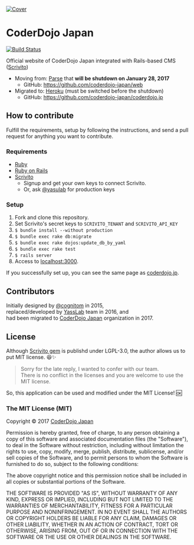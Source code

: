 [![Cover](https://raw.githubusercontent.com/coderdojo-japan/coderdojo.jp/master/public/cover.png)](https://coderdojo.jp/)

# CoderDojo Japan

[![Build Status](https://travis-ci.org/coderdojo-japan/coderdojo.jp.svg?branch=master)](https://travis-ci.org/coderdojo-japan/coderdojo.jp#)

Official website of CoderDojo Japan integrated with Rails-based CMS ([Scrivito](https://scrivito.com/))

- Moving from: [Parse](http://parse.com/) that __will be shutdown on January 28, 2017__
  - GitHub: https://github.com/coderdojo-japan/web
- Migrated to: [Heroku](http://heroku.com/) (must be switched before the shutdown)
  - GitHub: https://github.com/coderdojo-japan/coderdojo.jp

## How to contribute

Fulfill the requirements, setup by following the instructions, and send a pull request for anything you want to contribute.

### Requirements

- [Ruby](http://ruby-lang.org/)
- [Ruby on Rails](http://rubyonrails.org/)
- [Scrivito](https://scrivito.com/)
   - Signup and get your own keys to connect Scrivito.
   - Or, ask [@yasulab](https://github.com/yasulab) for production keys

### Setup 

1. Fork and clone this repository.
2. Set Scrivito's secret keys to `SCRIVITO_TENANT` and `SCRIVITO_API_KEY`
3. `$ bundle install --without production`
4. `$ bundle exec rake db:migrate`
5. `$ bundle exec rake dojos:update_db_by_yaml`
6. `$ bundle exec rake test`
7. `$ rails server`
8. Access to [localhost:3000](http://localhost:3000).

If you successfully set up, you can see the same page as [coderdojo.jp](http://coderdojo.jp).

## Contributors

Initially designed by [@cognitom](https://github.com/cognitom) in 2015,   
replaced/developed by [YassLab](https://yasslab.jp/) team in 2016, and   
had been migrated to [CoderDojo Japan](http://github.com/coderdojo-japan) organization in 2017.

## License

Although [Scrivito gem](https://rubygems.org/gems/scrivito) is publishd under LGPL-3.0, the author allows us to put MIT license. 😆✨

> Sorry for the late reply, I wanted to confer with our team.   
> There is no conflict in the licenses and you are welcome to use the MIT license.  

So, this application can be used and modified under the MIT License! 🆗

### The MIT License (MIT)

Copyright &copy; 2017 [CoderDojo Japan](https://coderdojo.jp/)

Permission is hereby granted, free of charge, to any person obtaining a copy of this software and associated documentation files (the "Software"), to deal in the Software without restriction, including without limitation the rights to use, copy, modify, merge, publish, distribute, sublicense, and/or sell copies of the Software, and to permit persons to whom the Software is furnished to do so, subject to the following conditions:

The above copyright notice and this permission notice shall be included in all copies or substantial portions of the Software.

THE SOFTWARE IS PROVIDED "AS IS", WITHOUT WARRANTY OF ANY KIND, EXPRESS OR IMPLIED, INCLUDING BUT NOT LIMITED TO THE WARRANTIES OF MERCHANTABILITY, FITNESS FOR A PARTICULAR PURPOSE AND NONINFRINGEMENT. IN NO EVENT SHALL THE AUTHORS OR COPYRIGHT HOLDERS BE LIABLE FOR ANY CLAIM, DAMAGES OR OTHER LIABILITY, WHETHER IN AN ACTION OF CONTRACT, TORT OR OTHERWISE, ARISING FROM, OUT OF OR IN CONNECTION WITH THE SOFTWARE OR THE USE OR OTHER DEALINGS IN THE SOFTWARE.

